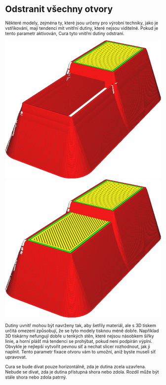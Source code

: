 Odstranit všechny otvory
====
Některé modely, zejména ty, které jsou určeny pro výrobní techniky, jako je vstřikování, mají tendenci mít vnitřní dutiny, které nejsou viditelné. Pokud je tento parametr aktivován, Cura tyto vnitřní dutiny odstraní.

![Tento model má uprostřed otvor](../../../articles/images/meshfix_union_all_remove_holes_disabled.png)
![Je-li tento parametr aktivován, otvor se odstraní](../../../articles/images/meshfix_union_all_remove_holes_enabled.png)

Dutiny uvnitř mohou být navrženy tak, aby šetřily materiál, ale s 3D tiskem určitá omezení způsobují, že se tyto modely tisknou méně dobře. Například 3D tiskárny nefungují dobře u tenkých stěn, které nejsou násobkem šířky linie, a horní plášť má tendenci se prohýbat, pokud není podpírán výplní. Obvykle je nejlepší vytvořit pevnou síť a nechat slicer rozhodnout, jak ji naplnit. Tento parametr fixace otvoru vám to umožní, aniž byste museli síť upravovat.

Cura se bude dívat pouze horizontálně, zda je dutina zcela uzavřena. Nebude se dívat, zda je dutina přístupná shora nebo zdola. Rozdíl může být stále shora nebo zdola patrný.
